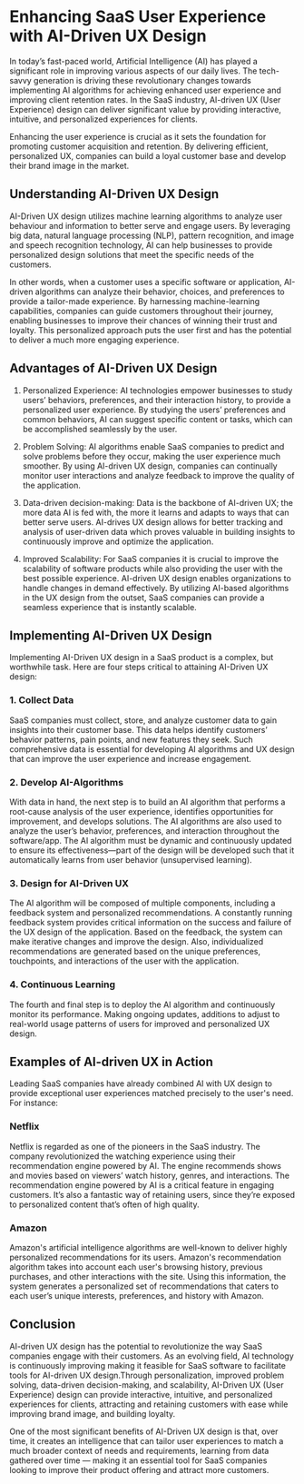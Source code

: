 # Enhancing SaaS User Experience with AI-Driven UX Design

In today’s fast-paced world, Artificial Intelligence (AI) has played a significant role in improving various aspects of our daily lives. The tech-savvy generation is driving these revolutionary changes towards implementing AI algorithms for achieving enhanced user experience and improving client retention rates. In the SaaS industry, AI-driven UX (User Experience) design can deliver significant value by providing interactive, intuitive, and personalized experiences for clients.

Enhancing the user experience is crucial as it sets the foundation for promoting customer acquisition and retention. By delivering efficient, personalized UX, companies can build a loyal customer base and develop their brand image in the market.

## Understanding AI-Driven UX Design

AI-Driven UX design utilizes machine learning algorithms to analyze user behaviour and information to better serve and engage users. By leveraging big data, natural language processing (NLP), pattern recognition, and image and speech recognition technology, AI can help businesses to provide personalized design solutions that meet the specific needs of the customers.

In other words, when a customer uses a specific software or application, AI-driven algorithms can analyze their behavior, choices, and preferences to provide a tailor-made experience. By harnessing machine-learning capabilities, companies can guide customers throughout their journey, enabling businesses to improve their chances of winning their trust and loyalty. This personalized approach puts the user first and has the potential to deliver a much more engaging experience.

## Advantages of AI-Driven UX Design

1. Personalized Experience: AI technologies empower businesses to study users’ behaviors, preferences, and their interaction history, to provide a personalized user experience. By studying the users’ preferences and common behaviors, AI can suggest specific content or tasks, which can be accomplished seamlessly by the user.

2. Problem Solving: AI algorithms enable SaaS companies to predict and solve problems before they occur, making the user experience much smoother. By using AI-driven UX design, companies can continually monitor user interactions and analyze feedback to improve the quality of the application.

3. Data-driven decision-making: Data is the backbone of AI-driven UX; the more data AI is fed with, the more it learns and adapts to ways that can better serve users. AI-drives UX design allows for better tracking and analysis of user-driven data which proves valuable in building insights to continuously improve and optimize the application.

4. Improved Scalability: For SaaS companies it is crucial to improve the scalability of software products while also providing the user with the best possible experience. AI-driven UX design enables organizations to handle changes in demand effectively. By utilizing AI-based algorithms in the UX design from the outset, SaaS companies can provide a seamless experience that is instantly scalable.

## Implementing AI-Driven UX Design

Implementing AI-Driven UX design in a SaaS product is a complex, but worthwhile task. Here are four steps critical to attaining AI-Driven UX design:

### 1. Collect Data

SaaS companies must collect, store, and analyze customer data to gain insights into their customer base. This data helps identify customers’ behavior patterns, pain points, and new features they seek. Such comprehensive data is essential for developing AI algorithms and UX design that can improve the user experience and increase engagement.

### 2. Develop AI-Algorithms

With data in hand, the next step is to build an AI algorithm that performs a root-cause analysis of the user experience, identifies opportunities for improvement, and develops solutions. The AI algorithms are also used to analyze the user’s behavior, preferences, and interaction throughout the software/app. The AI algorithm must be dynamic and continuously updated to ensure its effectiveness—part of the design will be developed such that it automatically learns from user behavior (unsupervised learning).

### 3. Design for AI-Driven UX

The AI algorithm will be composed of multiple components, including a feedback system and personalized recommendations. A constantly running feedback system provides critical information on the success and failure of the UX design of the application. Based on the feedback, the system can make iterative changes and improve the design. Also, individualized recommendations are generated based on the unique preferences, touchpoints, and interactions of the user with the application.

### 4. Continuous Learning

The fourth and final step is to deploy the AI algorithm and continuously monitor its performance. Making ongoing updates, additions to adjust to real-world usage patterns of users for improved and personalized UX design. 

## Examples of AI-driven UX in Action

Leading SaaS companies have already combined AI with UX design to provide exceptional user experiences matched precisely to the user's need. For instance:

### Netflix

Netflix is regarded as one of the pioneers in the SaaS industry. The company revolutionized the watching experience using their recommendation engine powered by AI. The engine recommends shows and movies based on viewers’ watch history, genres, and interactions. The recommendation engine powered by AI is a critical feature in engaging customers. It’s also a fantastic way of retaining users, since they’re exposed to personalized content that’s often of high quality.

### Amazon

Amazon's artificial intelligence algorithms are well-known to deliver highly personalized recommendations for its users. Amazon's recommendation algorithm takes into account each user's browsing history, previous purchases, and other interactions with the site. Using this information, the system generates a personalized set of recommendations that caters to each user’s unique interests, preferences, and history with Amazon.

## Conclusion

AI-driven UX design has the potential to revolutionize the way SaaS companies engage with their customers. As an evolving field, AI technology is continuously improving making it feasible for SaaS software to facilitate tools for AI-driven UX design.Through personalization, improved problem solving, data-driven decision-making, and scalability, AI-Driven UX (User Experience) design can provide interactive, intuitive, and personalized experiences for clients, attracting and retaining customers with ease while improving brand image, and building loyalty.

One of the most significant benefits of AI-Driven UX design is that, over time, it creates an intelligence that can tailor user experiences to match a much broader context of needs and requirements, learning from data gathered over time — making it an essential tool for SaaS companies looking to improve their product offering and attract more customers.